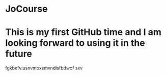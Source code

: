 # JoCourse
# This is my first GitHub time and I am looking forward to using it in the future
fgkbefviusnvmoxsmvndisfbdwof sxv
